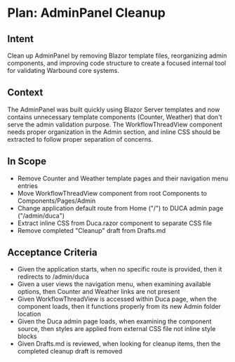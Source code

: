 # Plan: AdminPanel Cleanup

## Intent  
Clean up AdminPanel by removing Blazor template files, reorganizing admin components, and improving code structure to create a focused internal tool for validating Warbound core systems.

## Context  
The AdminPanel was built quickly using Blazor Server templates and now contains unnecessary template components (Counter, Weather) that don't serve the admin validation purpose. The WorkflowThreadView component needs proper organization in the Admin section, and inline CSS should be extracted to follow proper separation of concerns.

## In Scope  
- Remove Counter and Weather template pages and their navigation menu entries
- Move WorkflowThreadView component from root Components to Components/Pages/Admin
- Change application default route from Home ("/") to DUCA admin page ("/admin/duca")
- Extract inline CSS from Duca.razor component to separate CSS file
- Remove completed "Cleanup" draft from Drafts.md

## Acceptance Criteria  
- Given the application starts, when no specific route is provided, then it redirects to /admin/duca
- Given a user views the navigation menu, when examining available options, then Counter and Weather links are not present
- Given WorkflowThreadView is accessed within Duca page, when the component loads, then it functions properly from its new Admin folder location
- Given the Duca admin page loads, when examining the component source, then styles are applied from external CSS file not inline style blocks
- Given Drafts.md is reviewed, when looking for cleanup items, then the completed cleanup draft is removed